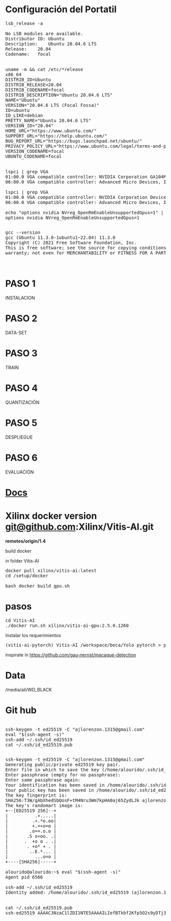 # Configuración del Portatil

<pre>
lsb_release -a 

No LSB modules are available.
Distributor ID:	Ubuntu
Description:	Ubuntu 20.04.6 LTS
Release:	20.04
Codename:	focal


uname -m && cat /etc/*release
x86_64
DISTRIB_ID=Ubuntu
DISTRIB_RELEASE=20.04
DISTRIB_CODENAME=focal
DISTRIB_DESCRIPTION="Ubuntu 20.04.6 LTS"
NAME="Ubuntu"
VERSION="20.04.6 LTS (Focal Fossa)"
ID=ubuntu
ID_LIKE=debian
PRETTY_NAME="Ubuntu 20.04.6 LTS"
VERSION_ID="20.04"
HOME_URL="https://www.ubuntu.com/"
SUPPORT_URL="https://help.ubuntu.com/"
BUG_REPORT_URL="https://bugs.launchpad.net/ubuntu/"
PRIVACY_POLICY_URL="https://www.ubuntu.com/legal/terms-and-policies/privacy-policy"
VERSION_CODENAME=focal
UBUNTU_CODENAME=focal


lspci | grep VGA
01:00.0 VGA compatible controller: NVIDIA Corporation GA104M [GeForce RTX 3070 Mobile / Max-Q] (rev a1)
06:00.0 VGA compatible controller: Advanced Micro Devices, Inc. [AMD/ATI] Cezanne (rev c4)

lspci | grep VGA
01:00.0 VGA compatible controller: NVIDIA Corporation Device 249d (rev a1)
06:00.0 VGA compatible controller: Advanced Micro Devices, Inc. [AMD/ATI] Device 1638 (rev c4)

echo "options nvidia NVreg_OpenRmEnableUnsupportedGpus=1" | sudo tee /etc/modprobe.d/nvidia-gsp.conf
options nvidia NVreg_OpenRmEnableUnsupportedGpus=1

</pre>

<pre>
gcc --version
gcc (Ubuntu 11.3.0-1ubuntu1~22.04) 11.3.0
Copyright (C) 2021 Free Software Foundation, Inc.
This is free software; see the source for copying conditions.  There is NO
warranty; not even for MERCHANTABILITY or FITNESS FOR A PARTICULAR PURPOSE.


</pre>

# PASO 1 

INSTALACION

# PASO 2

DATA-SET

# PASO 3

TRAIN

# PASO 4

QUANTIZACIÓN

# PASO 5 

DESPLIEGUE

# PASO 6

EVALUACIÓN


# [Docs](https://docs.xilinx.com/r/en-US/ug1414-vitis-ai)



# Xilinx docker version  git@github.com:Xilinx/Vitis-AI.git

**remotes/origin/1.4**

build docker  

in folder Vitis-AI

<pre>
docker pull xilinx/vitis-ai:latest
cd /setup/docker

bash docker_build_gpu.sh
</pre>

# pasos

<pre>
cd Vitis-AI
./docker_run.sh xilinx/vitis-ai-gpu:2.5.0.1260
</pre>

Instalar los requerimientos

<pre>
(vitis-ai-pytorch) Vitis-AI /workspace/beca/Yolo_pytorch > pip install -r requerement.txt 
</pre>

inspirate in 
https://github.com/gau-nernst/macaque-detection

# Data

/media/ali/WD_BLACK


# Git hub

<pre>

ssh-keygen -t ed25519 -C "ajlorenzon.1315@gmail.com"
eval "$(ssh-agent -s)"
ssh-add ~/.ssh/id_ed25519
cat ~/.ssh/id_ed25519.pub

</pre>

<pre>
ssh-keygen -t ed25519 -C "ajlorenzon.1315@gmail.com"
Generating public/private ed25519 key pair.
Enter file in which to save the key (/home/alourido/.ssh/id_ed25519): 
Enter passphrase (empty for no passphrase): 
Enter same passphrase again: 
Your identification has been saved in /home/alourido/.ssh/id_ed25519
Your public key has been saved in /home/alourido/.ssh/id_ed25519.pub
The key fingerprint is:
SHA256:T3W/gAbXhedSbQosF+tM4Nru3Wm7kpHA0aj65ZydLJk ajlorenzon.1315@gmail.com
The key's randomart image is:
+--[ED25519 256]--+
|          .+.....|
|         .+.*o.oo|
|         +.=+o=o |
|        .o==.o.o |
|       .S o+oo. .|
|      .  +o o . .|
|       . +o* + . |
|        ..E.*... |
|          ...o=o |
+----[SHA256]-----+

alourido@alourido:~$ eval "$(ssh-agent -s)"
Agent pid 6566

ssh-add ~/.ssh/id_ed25519
Identity added: /home/alourido/.ssh/id_ed25519 (ajlorenzon.1315@gmail.com)


cat ~/.ssh/id_ed25519.pub
ssh-ed25519 AAAAC3NzaC1lZDI1NTE5AAAAILIefBTkbf2Kfp5O2s9yDTj3lHP1MEqakUCYErzLg1SI ajlorenzon.1315@gmail.com


</pre>